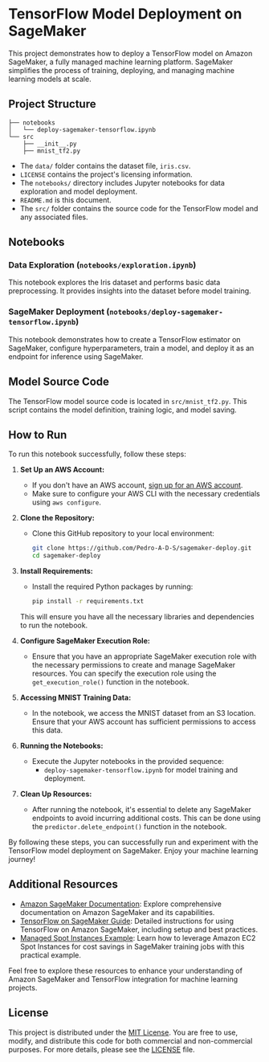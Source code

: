# TensorFlow Model Deployment on SageMaker

This project demonstrates how to deploy a TensorFlow model on Amazon SageMaker, a fully managed machine learning platform. SageMaker simplifies the process of training, deploying, and managing machine learning models at scale.

## Project Structure

```
├── notebooks
│   └── deploy-sagemaker-tensorflow.ipynb
└── src
    ├── __init__.py
    ├── mnist_tf2.py
```

- The `data/` folder contains the dataset file, `iris.csv`.
- `LICENSE` contains the project's licensing information.
- The `notebooks/` directory includes Jupyter notebooks for data exploration and model deployment.
- `README.md` is this document.
- The `src/` folder contains the source code for the TensorFlow model and any associated files.

## Notebooks

### Data Exploration (`notebooks/exploration.ipynb`)

This notebook explores the Iris dataset and performs basic data preprocessing. It provides insights into the dataset before model training.

### SageMaker Deployment (`notebooks/deploy-sagemaker-tensorflow.ipynb`)

This notebook demonstrates how to create a TensorFlow estimator on SageMaker, configure hyperparameters, train a model, and deploy it as an endpoint for inference using SageMaker.

## Model Source Code

The TensorFlow model source code is located in `src/mnist_tf2.py`. This script contains the model definition, training logic, and model saving.

## How to Run

To run this notebook successfully, follow these steps:

1. **Set Up an AWS Account:**
   - If you don't have an AWS account, [sign up for an AWS account](https://aws.amazon.com/).
   - Make sure to configure your AWS CLI with the necessary credentials using `aws configure`.

2. **Clone the Repository:**
   - Clone this GitHub repository to your local environment:

     ```bash
     git clone https://github.com/Pedro-A-D-S/sagemaker-deploy.git
     cd sagemaker-deploy
     ```

3. **Install Requirements:**
   - Install the required Python packages by running:

     ```bash
     pip install -r requirements.txt
     ```

   This will ensure you have all the necessary libraries and dependencies to run the notebook.

4. **Configure SageMaker Execution Role:**
   - Ensure that you have an appropriate SageMaker execution role with the necessary permissions to create and manage SageMaker resources. You can specify the execution role using the `get_execution_role()` function in the notebook.

5. **Accessing MNIST Training Data:**
   - In the notebook, we access the MNIST dataset from an S3 location. Ensure that your AWS account has sufficient permissions to access this data.

6. **Running the Notebooks:**
   - Execute the Jupyter notebooks in the provided sequence:
     - `deploy-sagemaker-tensorflow.ipynb` for model training and deployment.

7. **Clean Up Resources:**
   - After running the notebook, it's essential to delete any SageMaker endpoints to avoid incurring additional costs. This can be done using the `predictor.delete_endpoint()` function in the notebook.

By following these steps, you can successfully run and experiment with the TensorFlow model deployment on SageMaker. Enjoy your machine learning journey!


## Additional Resources

- [Amazon SageMaker Documentation](https://docs.aws.amazon.com/sagemaker/latest/dg/whatis.html): Explore comprehensive documentation on Amazon SageMaker and its capabilities.
- [TensorFlow on SageMaker Guide](https://sagemaker.readthedocs.io/en/stable/frameworks/tensorflow/using_tf.html): Detailed instructions for using TensorFlow on Amazon SageMaker, including setup and best practices.
- [Managed Spot Instances Example](https://sagemaker-examples.readthedocs.io/en/latest/sagemaker-python-sdk/managed_spot_training_tensorflow_estimator/managed_spot_training_tensorflow_estimator.html): Learn how to leverage Amazon EC2 Spot Instances for cost savings in SageMaker training jobs with this practical example.

Feel free to explore these resources to enhance your understanding of Amazon SageMaker and TensorFlow integration for machine learning projects.

## License

This project is distributed under the [MIT License](LICENSE). You are free to use, modify, and distribute this code for both commercial and non-commercial purposes. For more details, please see the [LICENSE](LICENSE) file.
